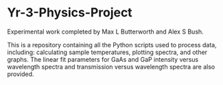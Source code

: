 # Yr-3-Physics-Project

Experimental work completed by Max L Butterworth and Alex S Bush.

This is a repository containing all the Python scripts used to process data, including: calculating sample temperatures, plotting spectra, and other graphs. The linear fit parameters for GaAs and GaP intensity versus wavelength spectra and transmission versus wavelength spectra are also provided.
